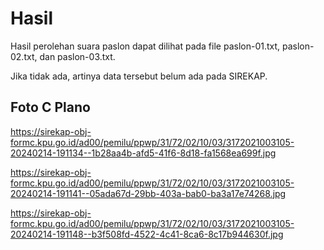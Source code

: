 # Hasil

Hasil perolehan suara paslon dapat dilihat pada file paslon-01.txt, paslon-02.txt, dan paslon-03.txt.

Jika tidak ada, artinya data tersebut belum ada pada SIREKAP.

## Foto C Plano

https://sirekap-obj-formc.kpu.go.id/ad00/pemilu/ppwp/31/72/02/10/03/3172021003105-20240214-191134--1b28aa4b-afd5-41f6-8d18-fa1568ea699f.jpg

https://sirekap-obj-formc.kpu.go.id/ad00/pemilu/ppwp/31/72/02/10/03/3172021003105-20240214-191141--05ada67d-29bb-403a-bab0-ba3a17e74268.jpg

https://sirekap-obj-formc.kpu.go.id/ad00/pemilu/ppwp/31/72/02/10/03/3172021003105-20240214-191148--b3f508fd-4522-4c41-8ca6-8c17b944630f.jpg
